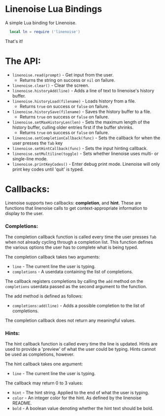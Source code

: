# Linenoise Lua Bindings

A simple Lua binding for Linenoise.

```lua
  local ln = require ('linenoise')
```

That's it!

# The API:

* `linenoise.read(prompt)` - Get input from the user.
  * Returns the string on success or `nil` on failure.
* `linenoise.clear()` - Clear the screen.
* `linenoise.historyAdd(line)` - Adds a line of text to linenoise's history buffer.
* `linenoise.historyLoad(filename)` - Loads history from a file.
  * Returns `true` on success or `false` on failure.
* `linenoise.historySave(filename)` - Saves the history buffer to a file.
  * Returns `true` on success or `false` on failure.
* `linenoise.setMaxHistoryLen(len)` - Sets the maximum length of the history buffer,
  culling older entries first if the buffer shrinks.
  * Returns `true` on success or `false` on failure.
* `linenoise.setCompletionCallback(func)` - Sets the callback for when the user presses
  the `Tab` key
* `linenoise.setHintCallback(func)` - Sets the input hinting callback.
* `linenoise.setMultiline(toggle)` - Sets whether linenoise uses multi- or single-line
  mode.
* `linenoise.printKeyCodes()` - Enter debug print mode. Linenoise will only print key
  codes until 'quit' is typed.

# Callbacks:

Linenoise supports two callbacks: **completion**, and **hint**.  These are functions
that linenoise calls to get context-appropriate information to display to the user.

### Completions:
The completion callback function is called every time the user presses `Tab` when not already cycling through a completion list.  This function defines the various options the user has to complete what is being typed.

The completion callback takes two arguments:
* `line` - The current line the user is typing.
* `completions` - A userdata containing the list of completions.

The callback registers completions by calling the `add` method on the `completions` userdata passed as the second argument to the function.

The add method is defined as follows:
* `completions:add(line)` - Adds a possible completion to the list of completions.

The completion callback does not return any meaningful values.

### Hints:
The hint callback function is called every time the line is updated.  Hints are used to provide a 'preview' of what the user could be typing.  Hints cannot be used as completions, however.

The hint callback takes one argument:
* `line` - The current line the user is typing.

The callback may return 0 to 3 values:
* `hint` - The hint string.  Applied to the end of what the user is typing.
* `color` - An integer color for the hint.  As defined by the linenoise README.
* `bold` - A boolean value denoting whether the hint text should be bold.
